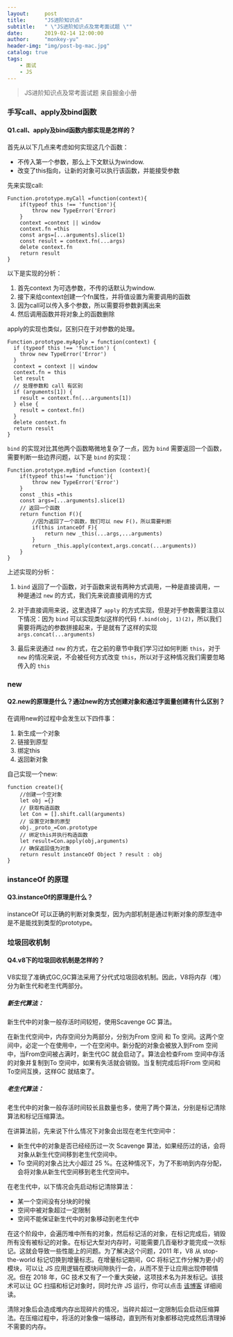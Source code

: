 ```yaml
---
layout:     post
title:      "JS进阶知识点"
subtitle:   " \"JS进阶知识点及常考面试题 \""
date:       2019-02-14 12:00:00
author:     "monkey-yu"
header-img: "img/post-bg-mac.jpg"
catalog: true
tags:
    - 面试
    - JS
---
```


> JS进阶知识点及常考面试题 来自掘金小册

### 手写call、apply及bind函数

#### Q1.call、apply及bind函数内部实现是怎样的？

首先从以下几点来考虑如何实现这几个函数：

- 不传入第一个参数，那么上下文默认为window.
- 改变了this指向，让新的对象可以执行该函数，并能接受参数

先来实现call:

```
Function.prototype.myCall =function(context){
    if(typeof this !== 'function'){
        throw new TypeError('Error)
    }
    context =context || window
    context.fn =this
    const args=[...arguments].slice(1)
    const result = context.fn(...args)
    delete context.fn
    return result
}
```

以下是实现的分析：

1. 首先context 为可选参数，不传的话默认为window.
2. 接下来给context创建一个fn属性，并将值设置为需要调用的函数
3. 因为call可以传入多个参数，所以需要将参数剥离出来
4. 然后调用函数并将对象上的函数删除

apply的实现也类似，区别只在于对参数的处理。

```
Function.prototype.myApply = function(context) {
  if (typeof this !== 'function') {
    throw new TypeError('Error')
  }
  context = context || window
  context.fn = this
  let result
  // 处理参数和 call 有区别
  if (arguments[1]) {
    result = context.fn(...arguments[1])
  } else {
    result = context.fn()
  }
  delete context.fn
  return result
}
```

`bind` 的实现对比其他两个函数略微地复杂了一点，因为 `bind` 需要返回一个函数，需要判断一些边界问题，以下是 `bind` 的实现：

```
Function.prototype.myBind =function (context){
    if(typeof this!== 'function'){
        throw new TypeError('Error')
    }
    const _this =this
    const args=[...arguments].slice(1)
    // 返回一个函数
    return function F(){
        //因为返回了一个函数，我们可以 new F()，所以需要判断
        if(this intanceOf F){
            return new _this(...args,...arguments)
        }
        return _this.apply(context,args.concat(...arguments))
    }
}
```

上述实现的分析：

1. `bind` 返回了一个函数，对于函数来说有两种方式调用，一种是直接调用，一种是通过 `new` 的方式，我们先来说直接调用的方式

2. 对于直接调用来说，这里选择了 `apply` 的方式实现，但是对于参数需要注意以下情况：因为 `bind` 可以实现类似这样的代码 `f.bind(obj, 1)(2)`，所以我们需要将两边的参数拼接起来，于是就有了这样的实现 `args.concat(...arguments)`

3. 最后来说通过 `new` 的方式，在之前的章节中我们学习过如何判断 `this`，对于 `new` 的情况来说，不会被任何方式改变 `this`，所以对于这种情况我们需要忽略传入的 `this`

### new

#### Q2.new的原理是什么？通过new的方式创建对象和通过字面量创建有什么区别？

在调用new的过程中会发生以下四件事：

1. 新生成一个对象
2. 链接到原型
3. 绑定this
4. 返回新对象

自己实现一个new:

```
function create(){
	//创建一个空对象
    let obj ={}
    // 获取构造函数
    let Con = [].shift.call(arguments)
    // 设置空对象的原型
    obj._proto_=Con.prototype
    // 绑定this并执行构造函数
    let result=Con.apply(obj,arguments)
    // 确保返回值为对象
    return result instanceOf Object ? result : obj
}
```

### instanceOf 的原理

#### Q3.instanceOf的原理是什么？

instanceOf 可以正确的判断对象类型，因为内部机制是通过判断对象的原型连中是不是能找到类型的prototype。

### 垃圾回收机制

#### Q4.v8下的垃圾回收机制是怎样的？

V8实现了准确式GC,GC算法采用了分代式垃圾回收机制。因此，V8将内存（堆）分为新生代和老生代两部分。

##### 新生代算法：

新生代中的对象一般存活时间较短，使用Scavenge GC 算法。

在新生代空间中，内存空间分为两部分，分别为From 空间 和 To 空间。这两个空间中，必定一个在使用中，一个在空闲中。新分配的对象会被放入到From 空间中，当From空间被占满时，新生代GC 就会启动了。算法会检查From 空间中存活的对象并复制到To 空间中，如果有失活就会销毁。当复制完成后将From 空间和To空间互换，这样GC 就结束了。

##### 老生代算法：

老生代中的对象一般存活时间较长且数量也多，使用了两个算法，分别是标记清除算法和标记压缩算法。

在讲算法前，先来说下什么情况下对象会出现在老生代空间中：

- 新生代中的对象是否已经经历过一次 Scavenge 算法，如果经历过的话，会将对象从新生代空间移到老生代空间中。
- To 空间的对象占比大小超过 25 %。在这种情况下，为了不影响到内存分配，会将对象从新生代空间移到老生代空间中。

在老生代中，以下情况会先启动标记清除算法：

- 某一个空间没有分块的时候
- 空间中被对象超过一定限制
- 空间不能保证新生代中的对象移动到老生代中

在这个阶段中，会遍历堆中所有的对象，然后标记活的对象，在标记完成后，销毁所有没有被标记的对象。在标记大型对内存时，可能需要几百毫秒才能完成一次标记。这就会导致一些性能上的问题。为了解决这个问题，2011 年，V8 从 stop-the-world 标记切换到增量标志。在增量标记期间，GC 将标记工作分解为更小的模块，可以让 JS 应用逻辑在模块间隙执行一会，从而不至于让应用出现停顿情况。但在 2018 年，GC 技术又有了一个重大突破，这项技术名为并发标记。该技术可以让 GC 扫描和标记对象时，同时允许 JS 运行，你可以点击 [该博客](https://link.juejin.im/?target=https%3A%2F%2Fv8project.blogspot.com%2F2018%2F06%2Fconcurrent-marking.html) 详细阅读。

清除对象后会造成堆内存出现碎片的情况，当碎片超过一定限制后会启动压缩算法。在压缩过程中，将活的对象像一端移动，直到所有对象都移动完成然后清理掉不需要的内存。

